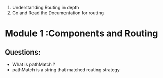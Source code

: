 1. Understanding Routing in depth
2. Go and Read the Documentation for routing


# Module 1 :Components and Routing

## Questions:

- What is pathMatch ?
- pathMatch is a string that matched routing strategy
